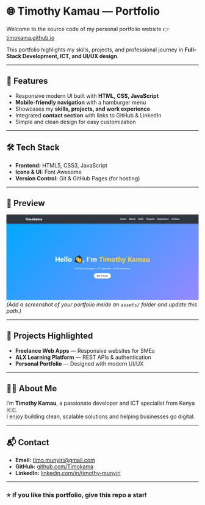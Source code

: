 # 🌐 Timothy Kamau — Portfolio

Welcome to the source code of my personal portfolio website 👉 [timokama.github.io](https://timokama.github.io)

This portfolio highlights my skills, projects, and professional journey in **Full-Stack Development, ICT, and UI/UX design**.

---

## 🚀 Features
- Responsive modern UI built with **HTML, CSS, JavaScript**
- **Mobile-friendly navigation** with a hamburger menu
- Showcases my **skills, projects, and work experience**
- Integrated **contact section** with links to GitHub & LinkedIn
- Simple and clean design for easy customization

---

## 🛠️ Tech Stack
- **Frontend:** HTML5, CSS3, JavaScript
- **Icons & UI:** Font Awesome
- **Version Control:** Git & GitHub Pages (for hosting)

---

## 📸 Preview
![Portfolio Screenshot](./preview.png)  
*(Add a screenshot of your portfolio inside an `assets/` folder and update this path.)*

---

## 📂 Projects Highlighted
- **Freelance Web Apps** — Responsive websites for SMEs
- **ALX Learning Platform** — REST APIs & authentication
- **Personal Portfolio** — Designed with modern UI/UX

---

## 👨‍💻 About Me
I’m **Timothy Kamau**, a passionate developer and ICT specialist from Kenya 🇰🇪.  
I enjoy building clean, scalable solutions and helping businesses go digital.  

---

## 📬 Contact
- **Email:** [timo.munyiri@gmail.com](mailto:timo.munyiri@gmail.com)  
- **GitHub:** [github.com/Timokama](https://github.com/Timokama)  
- **LinkedIn:** [linkedin.com/in/timothy-munyiri]((https://www.linkedin.com/in/timothy-munyiri-b154a937b/))

---

### ⭐️ If you like this portfolio, give this repo a star!
